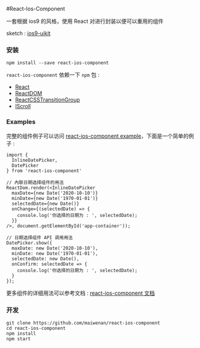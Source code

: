 #React-Ios-Component

一套根据 ios9 的风格，使用 React 对进行封装以便可以重用的组件

sketch : [ios9-uikit](https://github.com/philipamour/ios9-uikit)

### 安装
```
npm install --save react-ios-component
```

`react-ios-component` 依赖一下 `npm` 包 :
* [React](https://www.npmjs.com/package/react)
* [ReactDOM](https://www.npmjs.com/package/react-dom)
* [ReactCSSTransitionGroup](https://www.npmjs.com/package/react-addons-css-transition-group)
* [IScroll](https://www.npmjs.com/package/iscroll)

### Examples
完整的组件例子可以访问 [react-ios-component example](http://maiwenan.github.io/react-ios-component/example/)，下面是一个简单的例子 :

```
import {
  InlineDatePicker,
  DatePicker
} from 'react-ios-component'

// 內联日期选择组件的用法
ReactDom.render(<InlineDatePicker 
  maxDate={new Date('2020-10-10')}
  minDate={new Date('1970-01-01')}
  selectedDate={new Date()}
  onChange={(selectedDate) => {
    console.log('你选择的日期为 : ', selectedDate);
  }}
/>, document.getElementById('app-container'));

// 日期选择组件 API 调用用法
DatePicker.show({
  maxDate: new Date('2020-10-10'),
  minDate: new Date('1970-01-01'),
  selectedDate: new Date(),
  onConfirm: selectedDate => {
    console.log('你选择的日期为 : ', selectedDate);
  }
});
```

更多组件的详细用法可以参考文档 : [react-ios-component 文档](http://maiwenan.github.io/react-ios-component/doc/)

### 开发

```
git clone https://github.com/maiwenan/react-ios-component
cd react-ios-component
npm install
npm start
```